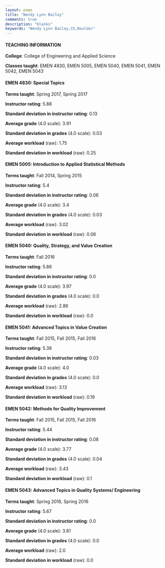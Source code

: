 ```yaml
---
layout: page
title: "Wendy Lynn Bailey" 
comments: true
description: "blanks"
keywords: "Wendy Lynn Bailey,CU,Boulder"
---
```

<head>
<script src="https://ajax.googleapis.com/ajax/libs/jquery/2.1.3/jquery.min.js"></script>
<script src="https://dl.dropboxusercontent.com/s/pc42nxpaw1ea4o9/highcharts.js?dl=0"></script>
<!-- <script src="../assets/js/highcharts.js"></script> -->
<style type="text/css">@font-face {
	font-family: "Bebas Neue";
	src: url(https://www.filehosting.org/file/details/544349/BebasNeue Regular.otf) format("opentype");
	}
	h1.Bebas { 
		font-family: "Bebas Neue", Verdana, Tahoma;
	}
</style>
</head>
	   
#### TEACHING INFORMATION

**College**: College of Engineering and Applied Science

**Classes taught**: EMEN 4830, EMEN 5005, EMEN 5040, EMEN 5041, EMEN 5042, EMEN 5043

#### EMEN 4830: Special Topics

**Terms taught**: Spring 2017, Spring 2017

**Instructor rating**: 5.88

**Standard deviation in instructor rating**: 0.13

**Average grade** (4.0 scale): 3.91

**Standard deviation in grades** (4.0 scale): 0.03

**Average workload** (raw): 1.75

**Standard deviation in workload** (raw): 0.25

#### EMEN 5005: Introduction to Applied Statistical Methods

**Terms taught**: Fall 2014, Spring 2015

**Instructor rating**: 5.4

**Standard deviation in instructor rating**: 0.06

**Average grade** (4.0 scale): 3.4

**Standard deviation in grades** (4.0 scale): 0.03

**Average workload** (raw): 3.02

**Standard deviation in workload** (raw): 0.06

#### EMEN 5040: Quality, Strategy, and Value Creation

**Terms taught**: Fall 2016

**Instructor rating**: 5.86

**Standard deviation in instructor rating**: 0.0

**Average grade** (4.0 scale): 3.97

**Standard deviation in grades** (4.0 scale): 0.0

**Average workload** (raw): 2.86

**Standard deviation in workload** (raw): 0.0

#### EMEN 5041: Advanced Topics in Value Creation

**Terms taught**: Fall 2015, Fall 2015, Fall 2016

**Instructor rating**: 5.36

**Standard deviation in instructor rating**: 0.03

**Average grade** (4.0 scale): 4.0

**Standard deviation in grades** (4.0 scale): 0.0

**Average workload** (raw): 3.13

**Standard deviation in workload** (raw): 0.19

#### EMEN 5042: Methods for Quality Improvement

**Terms taught**: Fall 2015, Fall 2015, Fall 2016

**Instructor rating**: 5.44

**Standard deviation in instructor rating**: 0.08

**Average grade** (4.0 scale): 3.77

**Standard deviation in grades** (4.0 scale): 0.04

**Average workload** (raw): 3.43

**Standard deviation in workload** (raw): 0.1

#### EMEN 5043: Advanced Topics in Quality Systems/ Engineering

**Terms taught**: Spring 2016, Spring 2016

**Instructor rating**: 5.67

**Standard deviation in instructor rating**: 0.0

**Average grade** (4.0 scale): 3.81

**Standard deviation in grades** (4.0 scale): 0.0

**Average workload** (raw): 2.0

**Standard deviation in workload** (raw): 0.0

